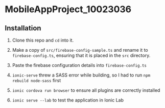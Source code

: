# MobileAppProject_10023036

## Installation

1. Clone this repo and `cd` into it.

2. Make a copy of `src/firebase-config-sample.ts` and rename it to `firebase-config.ts`, ensuring that it is placed in the `src` directory.

3. Paste the firebase configuration details into `firebase-config.ts`

4. `ionic-serve` threw a SASS error while building, so I had to run `npm rebuild node-sass` first

5. `ionic cordova run browser` to ensure all plugins are correctly installed

6. `ionic serve --lab` to test the application in Ionic Lab

